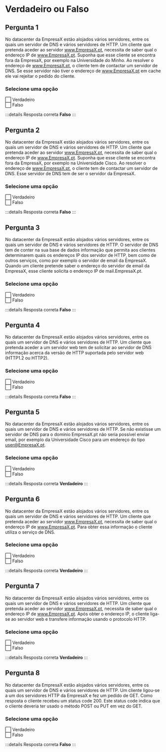 # Verdadeiro ou Falso

## Pergunta 1
No datacenter da EmpresaX estão alojados vários servidores, entre os quais um servidor de DNS e vários servidores de HTTP. Um cliente que pretenda aceder ao servidor www.EmpresaX.pt, necessita de saber qual o endereço IP de www.EmpresaX.pt.
Suponha que esse cliente se encontra fora da EmpresaX, por exemplo na Universidade do Minho.
Ao resolver o endereço de www.EmpresaX.pt, o cliente tem de contactar um servidor de DNS. Se esse servidor não tiver o endereço de www.EmpresaX.pt em cache ele vai rejeitar o pedido do cliente.

### Selecione uma opção
:white_large_square: Verdadeiro <br>
:white_large_square: Falso

:::details Resposta correta
__Falso__
:::

## Pergunta 2
No datacenter da EmpresaX estão alojados vários servidores, entre os quais um servidor de DNS e vários servidores de HTTP.
Um cliente que pretenda aceder ao servidor www.EmpresaX.pt, necessita de saber qual o endereço IP de www.EmpresaX.pt.
Suponha que esse cliente se encontra fora da EmpresaX, por exemplo na Universidade Cisco.
Ao resolver o endereço de www.EmpresaX.pt, o cliente tem de contactar um servidor de DNS. Esse servidor de DNS tem de ser o servidor da EmpresaX.

### Selecione uma opção
:white_large_square: Verdadeiro <br>
:white_large_square: Falso

:::details Resposta correta
__Falso__
:::

## Pergunta 3
No datacenter da EmpresaX estão alojados vários servidores, entre os quais um servidor de DNS e vários servidores de HTTP.
O servidor de DNS tem de conter na sua base de dados informação que permita aos clientes determinarem quais os endereços IP dos servidor de HTTP, bem como de outros serviços, como por exemplo o servidor de email da EmpresaX.
Quando um cliente pretende saber o endereço do servidor de email da EmpresaX, esse cliente solicita o endereço IP de mail.EmpresaX.pt.

### Selecione uma opção
:white_large_square: Verdadeiro <br>
:white_large_square: Falso

:::details Resposta correta
__Falso__
:::

## Pergunta 4
No datacenter da EmpresaX estão alojados vários servidores, entre os quais um servidor de DNS e vários servidores de HTTP.
Um cliente que pretenda aceder a um servidor web tem de solicitar ao servidor de DNS informação acerca da versão de HTTP suportada pelo servidor web (HTTP1.2 ou HTTP2).

### Selecione uma opção
:white_large_square: Verdadeiro <br>
:white_large_square: Falso

:::details Resposta correta
__Falso__
:::

## Pergunta 5
No datacenter da EmpresaX estão alojados vários servidores, entre os quais um servidor de DNS e vários servidores de HTTP.
Se não existisse um servidor de DNS para o domínio EmpresaX.pt não seria possível enviar email, por exemplo da Universidade Cisco para um endereço do tipo user@EmpresaX.pt.

### Selecione uma opção
:white_large_square: Verdadeiro <br>
:white_large_square: Falso

:::details Resposta correta
__Verdadeiro__
:::

## Pergunta 6
No datacenter da EmpresaX estão alojados vários servidores, entre os quais um servidor de DNS e vários servidores de HTTP.
Um cliente que pretenda aceder ao servidor www.EmpresaX.pt, necessita de saber qual o endereço IP de www.EmpresaX.pt. Para obter essa informação o cliente utiliza o serviço de DNS.

### Selecione uma opção
:white_large_square: Verdadeiro <br>
:white_large_square: Falso

:::details Resposta correta
__Verdadeiro__
:::

## Pergunta 7
No datacenter da EmpresaX estão alojados vários servidores, entre os quais um servidor de DNS e vários servidores de HTTP. Um cliente que pretenda aceder ao servidor www.EmpresaX.pt, necessita de saber qual o endereço IP de www.EmpresaX.pt.
Após obter o endereço IP, o cliente liga-se ao servidor web e transfere informação usando o protocolo HTTP.

### Selecione uma opção
:white_large_square: Verdadeiro <br>
:white_large_square: Falso

:::details Resposta correta
__Verdadeiro__
:::

## Pergunta 8
No datacenter da EmpresaX estão alojados vários servidores, entre os quais um servidor de DNS e vários servidores de HTTP.
Um cliente ligou-se a um dos servidores HTTP da EmpresaX e fez um pedido de GET. Como resposta o cliente recebeu um status code 200. Este status code indica que o cliente deveria ter usado o método POST ou PUT em vez do GET.

### Selecione uma opção
:white_large_square: Verdadeiro <br>
:white_large_square: Falso

:::details Resposta correta
__Falso__
:::
